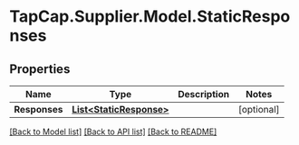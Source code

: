 # TapCap.Supplier.Model.StaticResponses
## Properties

Name | Type | Description | Notes
------------ | ------------- | ------------- | -------------
**Responses** | [**List&lt;StaticResponse&gt;**](StaticResponse.md) |  | [optional] 

[[Back to Model list]](../README.md#documentation-for-models) [[Back to API list]](../README.md#documentation-for-api-endpoints) [[Back to README]](../README.md)

